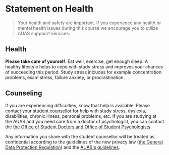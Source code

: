 # Statement on Health

> Your health and safety are important. If you experience any health or mental health issues during this course we encourage you to utilize AUAS suppoort services.

## Health
**Please take care of yourself**. Eat well, exercise, get enough sleep. A healthy lifestyle helps to cope with study stress and improves your chances of succeeding this period. Study stress includes for example concentration problems, exam stress, failure anxiety, or procrastination.

## Counseling
If you are experiencing difficulties, know that help is available.
Please contact your [student counsellor][counsel] for help with study stress, dyslexia, disabilities, chronic illness, personal problems, etc. If you are studying at the AUAS and you need care from a doctor of psychologist, you can contact the [the Office of Student Doctors and Office of Student Psychologists][office].

Any information you share with the student counsellor will be treated as confidential according to the guidelines of the new privacy law ([the General Data Protection Regulation][avg]) and the [AUAS's guidelines][hvavg].

[counsel]: https://www.amsterdamuas.com/practical-matters/general/auas/student-affairs/student-counsellors/contact-student-counsellors/student-counsellors.html
[avg]: https://autoriteitpersoonsgegevens.nl/nl/onderwerpen/algemene-informatie-avg/algemene-informatie-avg
[hvavg]: https://www.hva.nl/praktisch/algemeen/etalage/privacy-en-security/bescherming-persoonsgegevens/bescherming-persoonsgegevens.html?origin=gbS4rg/DTZuxQ6lGVF+N1A
[office]: https://www.hva.nl/praktisch/algemeen/hva-breed/studentenzaken/studentenartsen-en-psychologen/studentenartsen-en-psychologen.html